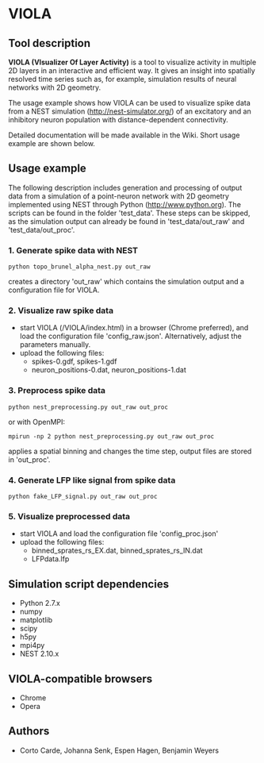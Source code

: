 # VIOLA

## Tool description

**VIOLA (VIsualizer Of Layer Activity)**
is a tool to visualize activity in multiple 2D layers in an interactive and
efficient way. It gives an insight into spatially resolved time series
such as, for example, simulation results of neural networks with 2D geometry.

The usage example shows how VIOLA can be used to visualize spike data from a
NEST simulation (http://nest-simulator.org/) of an excitatory and an
inhibitory neuron population with distance-dependent connectivity.

Detailed documentation will be made available in the Wiki. Short usage example
are shown below.

## Usage example
The following description includes generation and processing of output data from
a simulation of a point-neuron network with 2D geometry implemented using NEST
through Python (http://www.python.org). The scripts can be found in the folder
'test_data'. These steps can be skipped, as the simulation output can already
be found in 'test_data/out_raw' and 'test_data/out_proc'.

### 1. Generate spike data with NEST

    python topo_brunel_alpha_nest.py out_raw

creates a directory 'out_raw' which contains the simulation output and a
configuration file for VIOLA.

### 2. Visualize raw spike data

- start VIOLA (/VIOLA/index.html) in a browser (Chrome preferred), and load the
configuration file 'config_raw.json'. Alternatively, adjust the parameters
manually.
- upload the following files:
  - spikes-0.gdf, spikes-1.gdf
  - neuron_positions-0.dat, neuron_positions-1.dat

### 3. Preprocess spike data

    python nest_preprocessing.py out_raw out_proc

or with OpenMPI:

    mpirun -np 2 python nest_preprocessing.py out_raw out_proc

applies a spatial binning and changes the time step, output files are stored in
'out_proc'.

### 4. Generate LFP like signal from spike data

    python fake_LFP_signal.py out_raw out_proc

### 5. Visualize preprocessed data
- start VIOLA and load the configuration file 'config_proc.json'
- upload the following files:
  - binned_sprates_rs_EX.dat, binned_sprates_rs_IN.dat
  - LFPdata.lfp

## Simulation script dependencies

- Python 2.7.x
- numpy
- matplotlib
- scipy
- h5py
- mpi4py
- NEST 2.10.x

## VIOLA-compatible browsers

- Chrome
- Opera

## Authors

- Corto Carde, Johanna Senk, Espen Hagen, Benjamin Weyers
